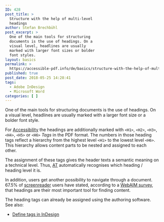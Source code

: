 ```yaml
---
ID: 428
post_title: >
  Structure with the help of multi-level
  headings
author: Stefan Brechbühl
post_excerpt: >
  One of the main tools for structuring
  documents is the use of headings. On a
  visual level, headlines are usually
  marked with larger font sizes or bolder
  font styles.
layout: basics
permalink: >
  https://accessible-pdf.info/de/basics/structure-with-the-help-of-multi-level-headings/
published: true
post_date: 2018-05-25 14:28:41
tags:
  - Adobe InDesign
  - Microsoft Word
categories: [ ]
---
```

One of the main tools for structuring documents is the use of headings. On a visual level, headlines are usually marked with a larger font size or a bolder font style.

For [Accessibility][1] the headings are additionally marked with `<H1>`, `<H2>`, `<H3>`, `<H4>`, `<H5>` or `<H6>` *Tags* in the PDF format. The numbers in those heading tags reflect a hierarchy from the highest level `<H1>` to the lowest level `<H6>`. This hierarchy allows content parts to be nested and assigned to each other.

The assignment of these tags gives the header texts a semantic meaning on a technical level. Thus, [AT][2] automatically recognises which heading / heading level it is.

In addition, users get another possibility to navigate through a document. 67.5% of [screenreader][3] users have stated, according to a [WebAIM survey][4], that headings are their most important tool for finding content.

The heading tags can already be assigned using the authoring software. See also:

*   [Define tags in InDesign][5]

 [1]: https://accessible-pdf.info/en/glossary/#accessible
 [2]: https://accessible-pdf.info/de/glossar/#assistive-technologie
 [3]: https://accessible-pdf.info/en/glossary/#assistive-technology
 [4]: https://webaim.org/projects/screenreadersurvey7/#finding
 [5]: https://accessible-pdf.info/en/basics/define-tags-in-indesign/
